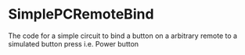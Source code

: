 # SimplePCRemoteBind
The code for a simple circuit to bind a button on a arbitrary remote to a simulated button press i.e. Power button
